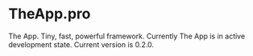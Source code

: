 # TheApp.pro
The App. Tiny, fast, powerful framework. Currently The App is in active development state.
Current version is 0.2.0.

